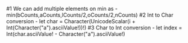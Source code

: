 #1 We can add multiple elements on min as - min(bCounts,aCounts,lCounts/2,oCounts/2,nCounts)
#2 Int to Char conversion - let char = Character(UnicodeScalar(i + Int(Character("a").asciiValue!))!)
#3 Char to Int conversion - let index = Int(char.asciiValue! - Character("a").asciiValue!)



